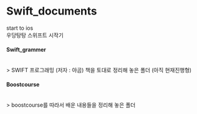# Swift_documents
start to ios<br>
우당탕탕 스위프트 시작기

<h4>Swift_grammer</h4><br>
> SWIFT 프로그래밍 (저자 : 야곰) 책을 토대로 정리해 놓은 폴더 (아직 현재진행형)
<br>
<h4>Boostcourse</h4><br>
> boostcourse를 따라서 배운 내용들을 정리해 놓은 폴더

